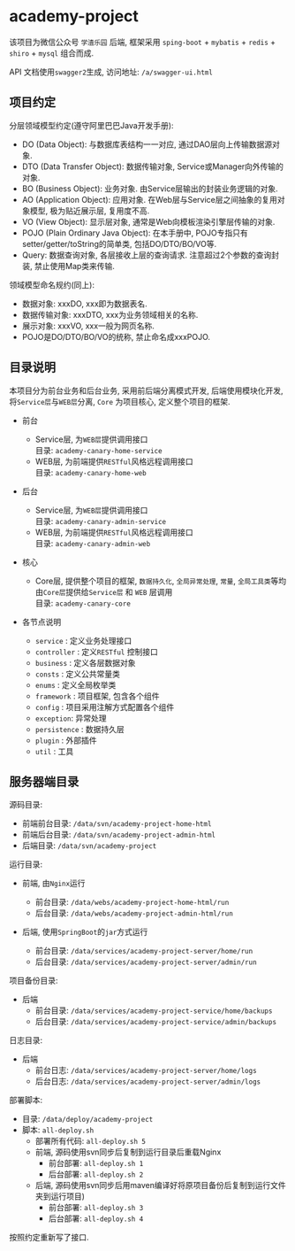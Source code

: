 # academy-project
该项目为微信公众号 `学渣乐园` 后端, 框架采用 `sping-boot` + `mybatis` + `redis` + `shiro` + `mysql` 组合而成.

API 文档使用`swagger2`生成, 访问地址: `/a/swagger-ui.html`

## 项目约定  
分层领域模型约定(遵守阿里巴巴Java开发手册): 
- DO (Data Object): 与数据库表结构一一对应, 通过DAO层向上传输数据源对象.
- DTO (Data Transfer Object): 数据传输对象, Service或Manager向外传输的对象.
- BO (Business Object): 业务对象. 由Service层输出的封装业务逻辑的对象.
- AO (Application Object): 应用对象. 在Web层与Service层之间抽象的复用对象模型, 极为贴近展示层, 复用度不高.
- VO (View Object): 显示层对象, 通常是Web向模板渲染引擎层传输的对象.
- POJO (Plain Ordinary Java Object): 在本手册中,  POJO专指只有setter/getter/toString的简单类, 包括DO/DTO/BO/VO等.
- Query: 数据查询对象, 各层接收上层的查询请求. 注意超过2个参数的查询封装, 禁止使用Map类来传输.

领域模型命名规约(同上):
- 数据对象: xxxDO, xxx即为数据表名.
- 数据传输对象: xxxDTO, xxx为业务领域相关的名称.
- 展示对象: xxxVO, xxx一般为网页名称.
- POJO是DO/DTO/BO/VO的统称, 禁止命名成xxxPOJO.

## 目录说明
本项目分为前台业务和后台业务, 采用前后端分离模式开发, 后端使用模块化开发, 将`Service层`与`WEB层`分离, `Core` 为项目核心, 定义整个项目的框架. 

- 前台
    - Service层, 为`WEB层`提供调用接口  
    目录: `academy-canary-home-service`
    - WEB层, 为前端提供`RESTful`风格远程调用接口   
    目录: `academy-canary-home-web`
- 后台
    - Service层, 为`WEB层`提供调用接口  
     目录: `academy-canary-admin-service`
    - WEB层, 为前端提供`RESTful`风格远程调用接口  
     目录: `academy-canary-admin-web`
- 核心
    - Core层, 提供整个项目的框架, `数据持久化`, `全局异常处理`, `常量`, `全局工具类`等均由`Core层`提供给`Service层` 和 `WEB` 层调用  
    目录: `academy-canary-core`
    
- 各节点说明
    - `service` : 定义业务处理接口
    - `controller` : 定义`RESTful` 控制接口
    - `business` : 定义各层数据对象
    - `consts` : 定义公共常量类
    - `enums` : 定义全局枚举类
    - `framework` : 项目框架, 包含各个组件
    - `config` : 项目采用注解方式配置各个组件
    - `exception`: 异常处理
    - `persistence` : 数据持久层
    - `plugin` : 外部插件
    - `util` : 工具

## 服务器端目录
源码目录:
- 前端前台目录: `/data/svn/academy-project-home-html` 
- 前端后台目录: `/data/svn/academy-project-admin-html`
- 后端目录: `/data/svn/academy-project`

运行目录: 
- 前端, 由`Nginx`运行
    - 前台目录: `/data/webs/academy-project-home-html/run` 
    - 后台目录: `/data/webs/academy-project-admin-html/run`
    
- 后端, 使用`SpringBoot`的`jar`方式运行
    - 前台目录: `/data/services/academy-project-server/home/run`
    - 后台目录: `/data/services/academy-project-server/admin/run`

项目备份目录:
- 后端
    - 前台目录: `/data/services/academy-project-service/home/backups`
    - 后台目录: `/data/services/academy-project-service/admin/backups`

日志目录: 
- 后端
    - 前台日志: `/data/services/academy-project-server/home/logs`
    - 后台日志: `/data/services/academy-project-server/admin/logs`
    
部署脚本:
- 目录: `/data/deploy/academy-project` 
- 脚本: `all-deploy.sh`
    - 部署所有代码: `all-deploy.sh 5`
    - 前端, 源码使用svn同步后复制到运行目录后重载Nginx
        - 前台部署: `all-deploy.sh 1`
        - 后台部署: `all-deploy.sh 2`
    - 后端, 源码使用svn同步后用maven编译好将原项目备份后复制到运行文件夹到运行项目) 
        - 前台部署: `all-deploy.sh 3`
        - 后台部署: `all-deploy.sh 4`

按照约定重新写了接口. 
